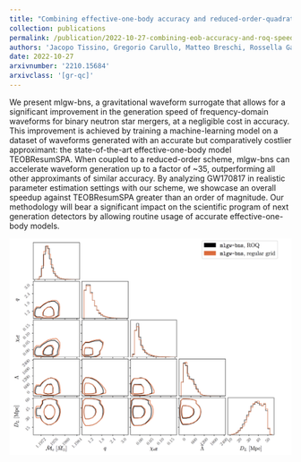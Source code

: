 ```yaml
---
title: "Combining effective-one-body accuracy and reduced-order-quadrature speed for binary neutron star merger parameter estimation with machine learning"
collection: publications
permalink: /publication/2022-10-27-combining-eob-accuracy-and-roq-speed
authors: 'Jacopo Tissino, Gregorio Carullo, Matteo Breschi, Rossella Gamba, Stefano Schmidt, Sebastiano Bernuzzi'
date: 2022-10-27
arxivnumber: '2210.15684'
arxivclass: '[gr-qc]'
---
```


We present mlgw-bns, a gravitational waveform surrogate that allows for a significant improvement in the generation speed of frequency-domain waveforms for binary neutron star mergers, at a negligible cost in accuracy. This improvement is achieved by training a machine-learning model on a dataset of waveforms generated with an accurate but comparatively costlier approximant: the state-of-the-art effective-one-body model TEOBResumSPA. When coupled to a reduced-order scheme, mlgw-bns can accelerate waveform generation up to a factor of ~35, outperforming all other approximants of similar accuracy. By analyzing GW170817 in realistic parameter estimation settings with our scheme, we showcase an overall speedup against TEOBResumSPA greater than an order of magnitude. Our methodology will bear a significant impact on the scientific program of next generation detectors by allowing routine usage of accurate effective-one-body models.

![Figure](/images/publications/2022-10-27-combining-eob-accuracy-and-roq-speed.png)
